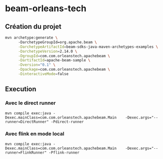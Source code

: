# beam-orleans-tech

## Création du projet

```bash
mvn archetype:generate \                                                                                                                                                             alexandre@devbox
      -DarchetypeGroupId=org.apache.beam \
      -DarchetypeArtifactId=beam-sdks-java-maven-archetypes-examples \
      -DarchetypeVersion=2.14.0 \
      -DgroupId=com.com.orleanstech.apachebeam \
      -DartifactId=apache-beam-sample \
      -Dversion="0.1" \
      -Dpackage=com.com.orleanstech.apachebeam \
      -DinteractiveMode=false
``` 

## Execution 

### Avec le direct runner 

 ```jshelllanguage
 mvn compile exec:java -Dexec.mainClass=com.com.orleanstech.apachebeam.Main    -Dexec.args="--runner=DirectRunner" -Pdirect-runner
```
### Avec flink en mode local 
 
 ```jshelllanguage
 mvn compile exec:java -Dexec.mainClass=com.com.orleanstech.apachebeam.Main    -Dexec.args="--runner=FlinkRunner" -Pflink-runner
```